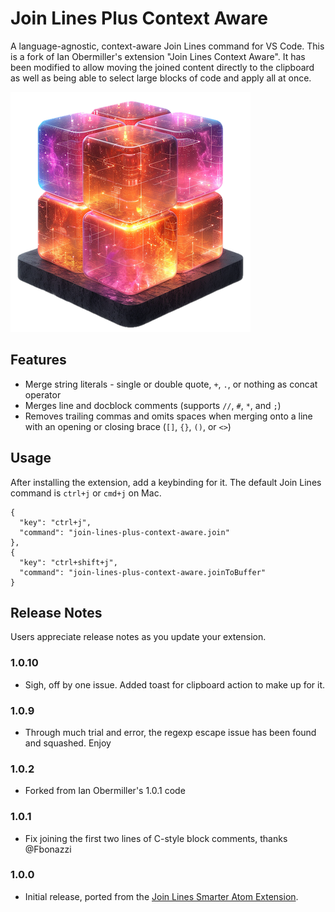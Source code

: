 # Join Lines Plus Context Aware

A language-agnostic, context-aware Join Lines command for VS Code. This is a fork of Ian Obermiller's extension "Join Lines Context Aware". It has been modified to allow moving the
joined content directly to the clipboard as well as being able to select large blocks of code
and apply all at once.

![Extension Logo](images/join-lines-plus-context-aware-exticon.png)

## Features

- Merge string literals - single or double quote, `+`, `.`, or nothing as concat operator
- Merges line and docblock comments (supports `//`, `#`, `*`, and `;`)
- Removes trailing commas and omits spaces when merging onto a line with an opening or closing brace (`[]`, `{}`, `()`, or `<>`)

## Usage

After installing the extension, add a keybinding for it. The default Join Lines
command is `ctrl+j` or `cmd+j` on Mac.

```
{
  "key": "ctrl+j",
  "command": "join-lines-plus-context-aware.join"
},
{
  "key": "ctrl+shift+j",
  "command": "join-lines-plus-context-aware.joinToBuffer"
}
```

## Release Notes

Users appreciate release notes as you update your extension.

### 1.0.10

- Sigh, off by one issue. Added toast for clipboard action to make up for it.

### 1.0.9

- Through much trial and error, the regexp escape issue has been found and squashed. Enjoy

### 1.0.2

- Forked from Ian Obermiller's 1.0.1 code

### 1.0.1

- Fix joining the first two lines of C-style block comments, thanks @Fbonazzi

### 1.0.0

- Initial release, ported from the [Join Lines Smarter Atom Extension](https://github.com/ianobermiller/join-lines-smarter).
